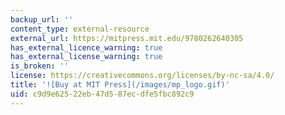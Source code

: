 ```yaml
---
backup_url: ''
content_type: external-resource
external_url: https://mitpress.mit.edu/9780262640305
has_external_licence_warning: true
has_external_license_warning: true
is_broken: ''
license: https://creativecommons.org/licenses/by-nc-sa/4.0/
title: '![Buy at MIT Press](/images/mp_logo.gif)'
uid: c9d9e625-22eb-47d5-87ec-dfe5fbc892c9
---
```


